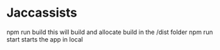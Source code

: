 # Jaccassists

npm run build 
  this will build and allocate build in the /dist folder 
npm run start
  starts the app in local
